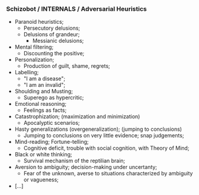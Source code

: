 ### Schizobot / INTERNALS / Adversarial Heuristics
* Paranoid heuristics;
  * Persecutory delusions;
  * Delusions of grandeur;
    * Messianic delusions;
* Mental filtering;
  * Discounting the positive;
* Personalization;
  * Production of guilt, shame, regrets;
* Labelling;
  * "I am a disease";
  * "I am an invalid";
* Shoulding and Musting;
  * Superego as hypercritic;
* Emotional reasoning;
  * Feelings as facts;
* Catastrophization; (maximization and minimization)
  * Apocalyptic scenarios;
* Hasty generalizations (overgeneralization); (jumping to conclusions)
  * Jumping to conclusions on very little evidence; snap judgements;
* Mind-reading; Fortune-telling;
  * Cognitive deficit, trouble with social cognition, with Theory of Mind;
* Black or white thinking;
  * Survival mechanism of the reptilian brain;
* Aversion to ambiguity; decision-making under uncertanty;
  * Fear of the unknown, averse to situations characterized by ambiguity or vagueness;
* [...]
